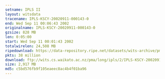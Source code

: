 ```yaml
---
setname: IPLS II
layout: witsdata
tracename: IPLS-KSCY-20020911-000143-0
end: Wed Sep 11 00:06:43 2002
originalname: IPLS-KSCY-20020911-000143-0
gzsize: 828 MB
len: 0:05:00
start: Wed Sep 11 00:01:43 2002
totalwirelen: 24,508 MB
ripedownload: https://data-repository.ripe.net/datasets/wits-archive/pma/long/ipls/2/IPLS-KSCY-20020911-000143-0.gz
pkts: 38 million
download: ftp://wits.cs.waikato.ac.nz/pma/long/ipls/2/IPLS-KSCY-20020911-000143-0.gz
size: 2,917 MB
md5: c5bd576fb9f105eaeec8ac4b4f01ba96
---
```

